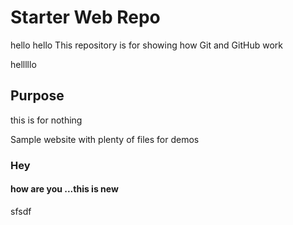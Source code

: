 # Starter Web Repo
hello hello
This repository is for showing how Git and GitHub work

helllllo
## Purpose
this is for nothing

Sample website with plenty of files for demos
### Hey
#### how are you ...this is new
sfsdf
